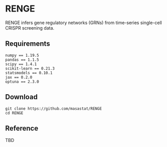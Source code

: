 # RENGE
RENGE infers gene regulatory networks (GRNs) from time-series single-cell CRISPR screening data.

## Requirements
```
numpy == 1.19.5  
pandas == 1.1.5  
scipy == 1.4.1  
scikit-learn == 0.21.3  
statsmodels == 0.10.1  
jax == 0.2.0  
optuna == 2.3.0  
```

## Download
```
git clone https://github.com/masastat/RENGE
cd RENGE
```

## Reference
TBD

